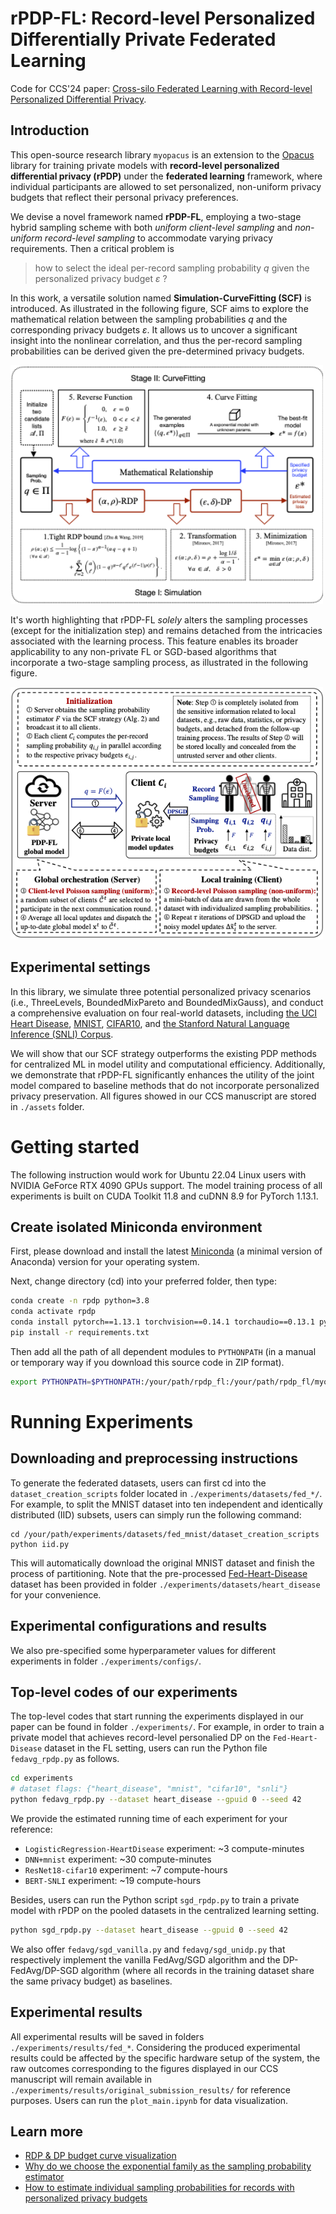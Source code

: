 # rPDP-FL: Record-level Personalized Differentially Private Federated Learning

Code for CCS'24 paper: [Cross-silo Federated Learning with Record-level Personalized Differential Privacy](https://arxiv.org/pdf/2401.16251).

## Introduction
This open-source research library `myopacus` is an extension to the [Opacus](https://github.com/pytorch/opacus) library for training private models with **record-level personalized differential privacy (rPDP)** under the **federated learning** framework, where individual participants are allowed to set personalized, non-uniform privacy budgets that reflect their personal privacy preferences. 

We devise a novel framework named **rPDP-FL**, employing a two-stage hybrid sampling scheme with both *uniform client-level sampling* and *non-uniform record-level sampling* to accommodate varying privacy requirements. 
Then a critical problem is 
> how to select the ideal per-record sampling probability $q$ given the personalized privacy budget $\varepsilon$ ?

In this work, a versatile solution named **Simulation-CurveFitting (SCF)** is introduced.
As illustrated in the following figure, SCF aims to explore the mathematical relation between the sampling probabilities $q$ and the corresponding privacy budgets $\varepsilon$. It allows us to uncover a significant insight into the nonlinear correlation, and thus the per-record sampling probabilities can be derived given the pre-determined privacy budgets. 

<img src="./scf_framework.png" width="500"/>

It's worth highlighting that rPDP-FL *solely* alters the sampling processes (except for the initialization step) and remains detached from the intricacies associated with the learning process. This feature enables its broader applicability to any non-private FL or SGD-based algorithms that incorporate a two-stage sampling process, as illustrated in the following figure.

<img src="./rpdpfl_framework.png" width="500"/>

## Experimental settings

In this library, we simulate three potential personalized privacy scenarios (i.e., ThreeLevels, BoundedMixPareto and BoundedMixGauss), and conduct a comprehensive evaluation on four real-world datasets, including [the UCI Heart Disease](https://archive.ics.uci.edu/dataset/45/heart+disease), [MNIST](https://pytorch.org/vision/main/generated/torchvision.datasets.MNIST.html), [CIFAR10](https://pytorch.org/vision/main/generated/torchvision.datasets.CIFAR10.html), and [the Stanford Natural Language Inference (SNLI) Corpus](https://nlp.stanford.edu/projects/snli/).

We will show that our SCF strategy outperforms the existing PDP methods for centralized ML in model utility and computational efficiency. Additionally, we demonstrate that rPDP-FL significantly enhances the utility of the joint model compared to baseline methods that do not incorporate personalized privacy preservation. All figures showed in our CCS manuscript are stored in `./assets` folder.

# Getting started
The following instruction would work for Ubuntu 22.04 Linux users with NVIDIA GeForce RTX 4090 GPUs support. The model training process of all experiments is built on CUDA Toolkit 11.8 and cuDNN 8.9 for PyTorch 1.13.1.

## Create isolated Miniconda environment
First, please download and install the latest [Miniconda](https://docs.anaconda.com/free/miniconda/)  (a minimal version of Anaconda) version for your operating system.

Next, change directory (cd) into your preferred folder, then type:
```bash
conda create -n rpdp python=3.8
conda activate rpdp
conda install pytorch==1.13.1 torchvision==0.14.1 torchaudio==0.13.1 pytorch-cuda=11.7 -c pytorch -c nvidia
pip install -r requirements.txt
```

Then add all the path of all dependent modules to `PYTHONPATH` (in a manual or temporary way if you download this source code in ZIP format).
```bash
export PYTHONPATH=$PYTHONPATH:/your/path/rpdp_fl:/your/path/rpdp_fl/myopacus:/your/path/rpdp_fl/torchdp:/your/path/rpdp_fl/experiemnts
```

# Running Experiments

## Downloading and preprocessing instructions
To generate the federated datasets, users can first cd into the `dataset_creation_scripts` folder located in `./experiments/datasets/fed_*/`. For example, to split the MNIST dataset into ten independent and identically distributed (IID) subsets, users can simply run the following command:
```
cd /your/path/experiments/datasets/fed_mnist/dataset_creation_scripts
python iid.py
```
This will automatically download the original MNIST dataset and finish the process of partitioning. Note that the pre-processed [Fed-Heart-Disease](./experiments/datasets/fed_heart_disease/README.md) dataset has been provided in folder `./experiments/datasets/heart_disease` for your convenience.

## Experimental configurations and results
We also pre-specified some hyperparameter values for different experiments in folder `./experiments/configs/`.

## Top-level codes of our experiments
The top-level codes that start running the experiments displayed in our paper can be found in folder `./experiments/`. For example, in order to train a private model that achieves record-level personalied DP on the `Fed-Heart-Disease` dataset in the FL setting, users can run the Python file `fedavg_rpdp.py` as follows.
```bash
cd experiments
# dataset flags: {"heart_disease", "mnist", "cifar10", "snli"}
python fedavg_rpdp.py --dataset heart_disease --gpuid 0 --seed 42
```
We provide the estimated running time of each experiment for your reference:
- `LogisticRegression-HeartDisease` experiment: ~3 compute-minutes
- `DNN+mnist` experiment: ~30 compute-minutes
- `ResNet18-cifar10` experiment: ~7 compute-hours
- `BERT-SNLI` experiment: ~19 compute-hours

Besides, users can run the Python script `sgd_rpdp.py` to train a private model with rPDP on the pooled datasets in the centralized learning setting.
```bash
python sgd_rpdp.py --dataset heart_disease --gpuid 0 --seed 42
```

We also offer `fedavg/sgd_vanilla.py` and `fedavg/sgd_unidp.py` that respectively implement the vanilla FedAvg/SGD algorithm and the DP-FedAvg/DP-SGD algorithm (where all records in the training dataset share the same privacy budget) as baselines.

## Experimental results
All experimental results will be saved in folders `./experiments/results/fed_*`. Considering the produced experimental results could be affected by the specific hardware setup of the system, the raw outcomes corresponding to the figures displayed in our CCS manuscript will remain available in `./experiments/results/original_submission_results/` for reference purposes. Users can run the `plot_main.ipynb` for data visualization.

## Learn more
- [RDP & DP budget curve visualization](./experiments/tutorials/guidence_on_rdp_accountants.ipynb)
- [Why do we choose the exponential family as the sampling probability estimator](./experiments/tutorials/guidence_on_choosing_prob_estimator.ipynb)
- [How to estimate individual sampling probabilities for records with personalized privacy budgets](./experiments/tutorials/guidence_on_simulation_curvefitting_strategy_implementation.ipynb)
